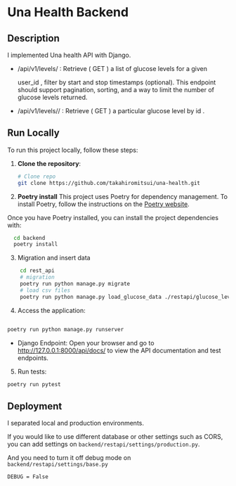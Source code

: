 
#  Una Health Backend
## Description

I implemented Una health API with Django.

- /api/v1/levels/  Retrieve ( GET ) a list of glucose levels for a given
    
    user_id , filter by start and stop timestamps (optional). This endpoint should support pagination, sorting, and a way to limit the number of glucose levels returned.

- /api/v1/levels/<id>/  Retrieve ( GET ) a particular glucose level by id .
## Run Locally

To run this project locally, follow these steps:

1. **Clone the repository**:

   ```bash
   # Clone repo
   git clone https://github.com/takahiromitsui/una-health.git
   ```
2. **Poetry install**
   This project uses Poetry for dependency management. To install Poetry, follow the instructions on the [Poetry website](https://python-poetry.org/docs/#installation).

Once you have Poetry installed, you can install the project dependencies with:

```bash
  cd backend
  poetry install
```

3. Migration and insert data

```bash
    cd rest_api
    # migration
    poetry run python manage.py migrate
    # load csv files
    poetry run python manage.py load_glucose_data ./restapi/glucose_levels/data_files/
```



4. Access the application:
```bash

poetry run python manage.py runserver

```

- Django Endpoint: Open your browser and go to http://127.0.0.1:8000/api/docs/ to view the API documentation and test endpoints.


5. Run tests:

```bash
poetry run pytest
```



## Deployment

I separated local and production environments.

If you would like to use different database or other settings such as CORS,
you can add settings on `backend/restapi/settings/production.py`.

And you need to turn it off debug mode on `backend/restapi/settings/base.py`


```bash
DEBUG = False

```

